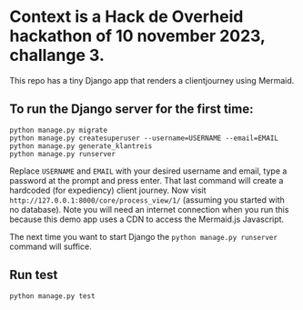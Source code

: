 # Context is a Hack de Overheid hackathon of 10 november 2023, challange 3.

This repo has a tiny Django app that renders a clientjourney using Mermaid.

## To run the Django server for the first time:
```
python manage.py migrate
python manage.py createsuperuser --username=USERNAME --email=EMAIL
python manage.py generate_klantreis
python manage.py runserver
```
Replace `USERNAME` and `EMAIL` with your desired username and email, type a password at the prompt and press enter.
That last command will create a hardcoded (for expediency) client journey.
Now visit `http://127.0.0.1:8000/core/process_view/1/` (assuming you started with no database). Note you will need an internet connection when you run this because this demo app uses a CDN to access the Mermaid.js Javascript.

The next time you want to start Django the `python manage.py runserver` command will suffice.

## Run test
```
python manage.py test
```


